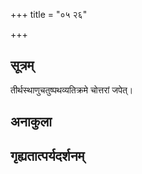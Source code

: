 +++
title = "०५ २६"

+++
## सूत्रम्
तीर्थस्थाणुचतुष्पथव्यतिक्रमे चोत्तरां जपेत्।
## अनाकुला

## गृह्यतात्पर्यदर्शनम्



